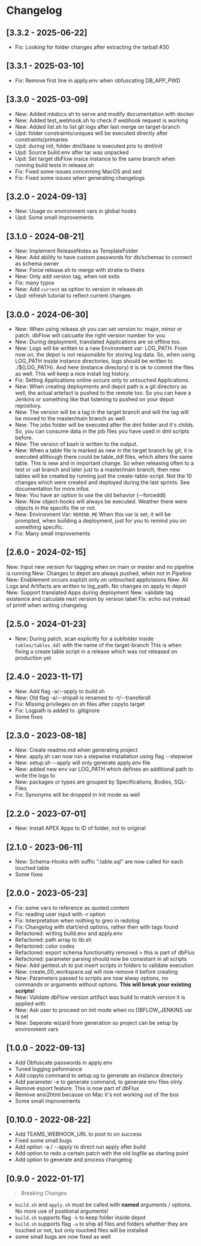 # Changelog

## [3.3.2 - 2025-06-22]
- Fix: Looking for folder changes after extracting the tarball #30

## [3.3.1 - 2025-03-10]
- Fix: Remove first line in apply.env when obfuscating DB_APP_PWD

## [3.3.0 - 2025-03-09]
- New: Added mkdocs.sh to serve and modify documentation with docker
- New: Added test_webhook.sh to check if webhook request is working
- New: Added list.sh to list git logs after last merge on target-branch
- Upd: folder constraints/uniques will be executed directly after constraints/primaries
- Upd: during init, folder dml/base is executed prio to dml/init
- Upd: Source build.env after tar was unpacked
- Upd: Set target dbFlow insice instance to the same branch when running build tests in release.sh
- Fix: Fixed some issues concerning MacOS and sed
- Fix: Fixed some issues when generating changelogs

## [3.2.0 - 2024-09-13]
- New: Usage ov environment vars in global hooks
- Upd: Some small improvements

## [3.1.0 - 2024-08-21]
- New: Implement ReleaseNotes as TemplateFolder
- New: Add ability to have custom passwords for db/schemas to connect as schema owner
- New: Force release.sh to merge with stratie to theirs
- New: Only add version tag, when not exits
- Fix: many typos
- New: Add `current` as option to version in release.sh
- Upd: refresh tutorial to reflect current changes

## [3.0.0 - 2024-06-30]
- New: When using release.sh you can set version to: major, minor or patch. dbFlow will calcualte the right version number for you
- New: During deployment, translated Applications are se offline too.
- New: Logs will be written to a new Environment var: LOG_PATH. From now on, the depot is not responsible for storing log data. So, when using LOG_PATH inside instance directories, logs should be written to ./${LOG_PATH}. And here (instance directory) it is ok to commit the files as well. This will keep a nice install log history.
- Fix: Setting Applications online occurs only to untouched Applications.
- New: When creating deployments and depot path is a git directory as well, the actual artefact is pushed to the remote too. So you can have a Jenkins or something like that listening to pushed on your depot repository.
- New: The version will be a tag in the target branch and will the tag will be moved to the master/main branch as well.
- New: The jobs folder will be executed after the dml folder and it's childs. So, you can consume data in the job files you have used in dml scripts before.
- New: The version of bash is written to the output.
- New: When a table file is marked as new in the target branch by git, it is executed allthough there could be table_ddl files, which alters the same table. This is new and in important change. So when releasing often to a test or uat branch and later just to a master/main branch, then new tables will be created by running just the create-table-script. Not the 10 changes which were created and deployed during the last sprints. See documentation for more infos.
- New: You have an option to use the old behavior (--forceddl)
- New: Now object-hooks will always be executed. Weather there were objects in the specific file or not.
- New: Environment Var: `REMIND_ME` When this var is set, it will be prompted, when building a deployment, just for you to remind you on something specific.
- Fix: Many small improvements


## [2.6.0 - 2024-02-15]
New: Input new  version for tagging when on main or master and no pipeline is running
New: Changes to depot are always pushed, when not in Pipeline
New: Enablement occurs explizit only on untouched applictaions
New: All Logs and Artifacts are written to log_path. No changes on apply to depot
New: Support translated Apps during deployment
New: validate tag existence and calculate next version by version label
Fix: echo out instead of printf when writing changelog

## [2.5.0 - 2024-01-23]
- New: During patch, scan explicitly for a subfolder
       inside `tables/tables_ddl` with the name of the target-branch
       This is when fixing a create table script in a release
       which was not released on production yet

## [2.4.0 - 2023-11-17]
- New: Add flag -a/--apply to build.sh
- New: Old flag -a/--shipall is renamed to -t/--transferall
- Fix: Missing privileges on sh files after copyto target
- Fix: Logpath is added to .gitignore
- Some fixes

## [2.3.0 - 2023-08-18]
- New: Create readme.md when generating project
- New: apply.sh can now run a stepwise installation using flag --stepwise
- New: setup.sh --apply will only generate apply.env file
- New: added new env var LOG_PATH which defines an additional path to write the logs to
- New: packages or types are grouped by Specifications, Bodies, SQL-Files
- Fix: Synonyms will be dropped in init mode as well

## [2.2.0 - 2023-07-01]
- New: Install APEX Apps to ID of folder, not to original

## [2.1.0 - 2023-06-11]
- New: Schema-Hooks with suffic ".table.sql" are now called for each touched table
- Some fixes

## [2.0.0 - 2023-05-23]
- Fix: some vars to reference as quoted content
- Fix: reading user input with -r option
- Fix: Interpretation when nothing to greo in redolog
- Fix: Changelog with start/end options, rather then with tags found
- Refactored: writing build.env and apply.env
- Refactored: path array to lib.sh
- Refactored: color codes
- Refactored: export schema functionality removed > this is part of dbFlux
- Refactored: parameter parsing should now be consistant in all scripts
- New: Add gentest.sh to put insert scripts in folders to validate execution
- New: create_00_workspace.sql will now remove it before creating
- New: Parameters passed to scripts are now alway options,
       no commands or arguments without options.
       **This will break your existing scripts!**
- New: Validate dbFlow version artifact was build to match version it is applied with
- New: Ask user to proceed on init mode when no DBFLOW_JENKINS var is set
- New: Seperate wizard from generation so project can be setup by environment vars

## [1.0.0 - 2022-09-13]
- Add Obfuscate passwords in apply.env
- Tuned logging peformance
- Add copyto command to setup.sg to generate an instance directory
- Add parameter -e to generate command, to generate env files olnly
- Remove export feature. This is now part of dbFlux
- Remove ansi2html because on Mac it's not working out of the box
- Some small improvements

## [0.10.0 - 2022-08-22]
- Add TEAMS_WEBHOOK_URL to post to on success
- Fixed some small bugs
- Add option -a / --apply to direct run apply after build
- Add option to redo a certain patch with the old logfile as starting point
- Add option to generate and process changelog


## [0.9.0 - 2022-01-17]
> Breaking Changes
- `build.sh` and `apply.sh` must be called with **named** arguments / options. No more use of positional arguments!
- `build.sh`  supports flag `-k` to keep folder inside depot
- `build.sh`  supports flag `-a` to ship all files and folders whether they are touched or not, but only touched files will be installed
- some small bugs are now fixed as well